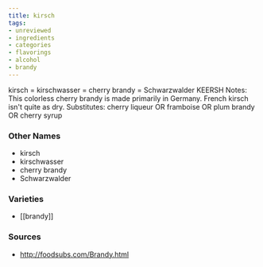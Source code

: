 ```yaml
---
title: kirsch
tags:
- unreviewed
- ingredients
- categories
- flavorings
- alcohol
- brandy
---
```

kirsch = kirschwasser = cherry brandy = Schwarzwalder KEERSH Notes: This colorless cherry brandy is made primarily in Germany. French kirsch isn't quite as dry. Substitutes: cherry liqueur OR framboise OR plum brandy OR cherry syrup

### Other Names

* kirsch
* kirschwasser
* cherry brandy
* Schwarzwalder

### Varieties

* [[brandy]]

### Sources
* http://foodsubs.com/Brandy.html
